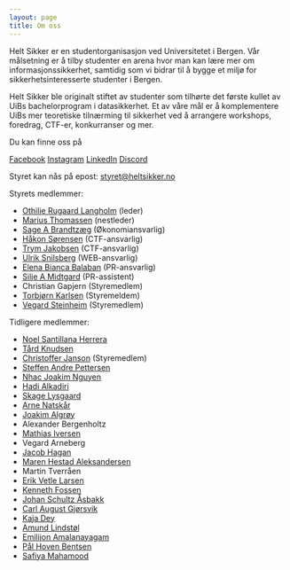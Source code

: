 ```yaml
---
layout: page
title: Om oss
---
```


Helt Sikker er en studentorganisasjon ved Universitetet i Bergen. Vår målsetning er å tilby studenter en arena hvor man kan lære mer om informasjonssikkerhet, samtidig som vi bidrar til å bygge et miljø for sikkerhetsinteresserte studenter i Bergen.

Helt Sikker ble originalt stiftet av studenter som tilhørte det første kullet av UiBs bachelorprogram i datasikkerhet. Et av våre mål er å komplementere UiBs mer teoretiske tilnærming til sikkerhet ved å arrangere workshops, foredrag, CTF-er, konkurranser og mer. 

Du kan finne oss på

[Facebook](https://www.facebook.com/groups/heltsikker)
[Instagram](https://www.instagram.com/heltsikker_bergen/)
[LinkedIn](https://www.linkedin.com/company/helt-sikker/?viewAsMember=true)
[Discord](https://discord.gg/Ch4RyzwJBs)

Styret kan nås på epost: <styret@heltsikker.no>


Styrets medlemmer:

<!--
esaB46! SFNDVEZ7M0FUX3kwdXJfR3IzM25zfQ==
-->

* [Othilie Rugaard Langholm](https://www.linkedin.com/in/othilie-rugaard-langholm-0523a9230/) (leder)
* [Marius Thomassen](https://www.linkedin.com/in/marius-thomassen-0919431a5/) (nestleder)
* [Sage A Brandtzæg](https://www.linkedin.com/in/sagebrandtzaeg/) (Økonomiansvarlig)
* [Håkon Sørensen](https://www.linkedin.com/in/h%C3%A5kon-s%C3%B8rensen-6ba48185/) (CTF-ansvarlig)
* [Trym Jakobsen](https://www.linkedin.com/in/trym-jakobsen/) (CTF-ansvarlig)
* [Ulrik Snilsberg](https://www.linkedin.com/in/ulrik-snilsberg-99a64b242/) (WEB-ansvarlig)
* [Elena Bianca Balaban](https://www.linkedin.com/in/elena-bianca-balaban-4767841b2/) (PR-ansvarlig)
* [Silje A Midtgard](https://www.linkedin.com/in/silje-midtg%C3%A5rd-888855212/) (PR-assistent)
* Christian Gapjern (Styremedlem)
* [Torbjørn Karlsen](https://www.linkedin.com/in/torbj%C3%B8rn-karlsen-974a9478/) (Styremeldem)
* [Vegard Steinheim](https://www.linkedin.com/in/vegard-steinheim-057a17333/) (Styremedlem)

Tidligere medlemmer:

* [Noel Santillana Herrera](https://www.linkedin.com/in/noel-santillana-herrera-31a05699/)
* [Tård Knudsen](https://www.linkedin.com/in/t%C3%A5rd-knudsen)
* [Christoffer Janson](https://www.linkedin.com/in/christoffer-janson-a82684270/) (Styremedlem)
* [Steffen Andre Pettersen](https://www.linkedin.com/in/steffen-andre-pettersen-44283424b/)
* [Nhac Joakim Nguyen](https://www.linkedin.com/in/nhac/)
* [Hadi Alkadiri](https://www.linkedin.com/in/hadi-alkadiri/)
* [Skage Lysgaard](https://www.linkedin.com/in/skage-lysgaard-9044a3175/)
* [Arne Natskår](https://www.linkedin.com/in/arne-natskår)
* [Joakim Algrøy](https://www.linkedin.com/in/joakim-algroy/)
* Alexander Bergenholtz
* [Mathias Iversen](https://www.linkedin.com/in/mathiasni/)
* Vegard Arneberg
* [Jacob Hagan](https://www.linkedin.com/in/jacob-hagan-2817a3140/)
* [Maren Hestad Aleksandersen](https://www.linkedin.com/in/maren-hestad-aleksandersen-900521182/)
* Martin Tverråen
* [Erik Vetle Larsen](http://linkedin.com/in/erikvetlelarsen/)
* [Kenneth Fossen](http://linkedin.com/in/kenneth-fossen/)
* [Johan Schultz Åsbakk](http://linkedin.com/in/johan-schultz-%C3%A5sbakk-685468169/)
* [Carl August Gjørsvik](http://linkedin.com/in/carl-august-gj%C3%B8rsvik-626b03152/)
* [Kaja Dey](http://linkedin.com/in/kaja-alexandra-dey-086b42126/)
* [Amund Lindstøl](http://linkedin.com/in/amund-lindst%C3%B8l-1857b5162/)
* [Emilijon Amalanayagam](https://www.linkedin.com/in/eaam/)
* [Pål Hoven Bentsen](https://www.linkedin.com/in/p%C3%A5l-hoven-bentsen-a09527197/)
* [Safiya Mahamood](https://www.linkedin.com/in/safiya-mahamood-b70460231/)
